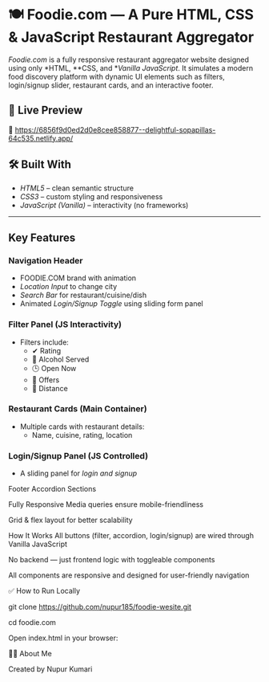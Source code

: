 # 🍽 Foodie.com — A Pure HTML, CSS & JavaScript Restaurant Aggregator

*Foodie.com* is a fully responsive restaurant aggregator website designed using only *HTML, **CSS, and **Vanilla JavaScript*. It simulates a modern food discovery platform with dynamic UI elements such as filters, login/signup slider, restaurant cards, and an interactive footer.

## 🚀 Live Preview

📌 https://6856f9d0ed2d0e8cee858877--delightful-sopapillas-64c535.netlify.app/

## 🛠 Built With

-  *HTML5* – clean semantic structure
-  *CSS3* – custom styling and responsiveness
-  *JavaScript (Vanilla)* – interactivity (no frameworks)

---

##  Key Features

###  Navigation Header

- FOODIE.COM brand with animation
- *Location Input* to change city
- *Search Bar* for restaurant/cuisine/dish
- Animated *Login/Signup Toggle* using sliding form panel

###  Filter Panel (JS Interactivity)

- Filters include:
  - ✔ Rating
  - 🍷 Alcohol Served
  - 🕒 Open Now
  - 🎁 Offers
  - 📍 Distance

###  Restaurant Cards (Main Container)

- Multiple cards with restaurant details:
  - Name, cuisine, rating, location

###  Login/Signup Panel (JS Controlled)

- A sliding panel for *login and signup*
 
 Footer Accordion 
Sections

 Fully Responsive
Media queries ensure mobile-friendliness

Grid & flex layout for better scalability

 How It Works
All buttons (filter, accordion, login/signup) are wired through Vanilla JavaScript

No backend — just frontend logic with toggleable components

All components are responsive and designed for user-friendly navigation

✅ How to Run Locally

git clone https://github.com/nupur185/foodie-wesite.git

cd foodie.com

Open index.html in your browser:

🙋‍♀ About Me

Created by Nupur Kumari
